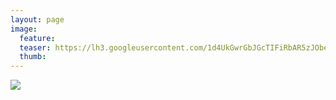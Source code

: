 ```yaml
---
layout: page
image:
  feature:
  teaser: https://lh3.googleusercontent.com/1d4UkGwrGbJGcTIFiRbAR5zJObexq7m9epLWD__LUAI=w245
  thumb:
---
```


[![](https://lh3.googleusercontent.com/7WS8RZ2KmrKjrryJDzQXwU5IGaT_1lp_u09PNTFpTjU=w800)](https://lh3.googleusercontent.com/7WS8RZ2KmrKjrryJDzQXwU5IGaT_1lp_u09PNTFpTjU=s0)
